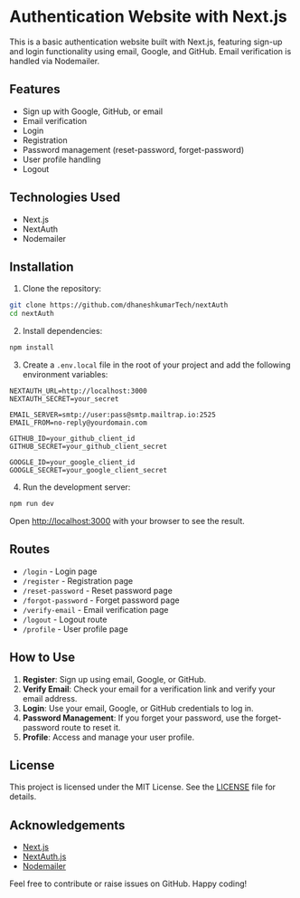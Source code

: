 # Authentication Website with Next.js

This is a basic authentication website built with Next.js, featuring sign-up and login functionality using email, Google, and GitHub. Email verification is handled via Nodemailer.

## Features

- Sign up with Google, GitHub, or email
- Email verification
- Login
- Registration
- Password management (reset-password, forget-password)
- User profile handling
- Logout

## Technologies Used

- Next.js
- NextAuth
- Nodemailer

## Installation

1. Clone the repository:

```bash
git clone https://github.com/dhaneshkumarTech/nextAuth
cd nextAuth
```

2. Install dependencies:

```bash
npm install
```

3. Create a `.env.local` file in the root of your project and add the following environment variables:

```env
NEXTAUTH_URL=http://localhost:3000
NEXTAUTH_SECRET=your_secret

EMAIL_SERVER=smtp://user:pass@smtp.mailtrap.io:2525
EMAIL_FROM=no-reply@yourdomain.com

GITHUB_ID=your_github_client_id
GITHUB_SECRET=your_github_client_secret

GOOGLE_ID=your_google_client_id
GOOGLE_SECRET=your_google_client_secret
```

4. Run the development server:

```bash
npm run dev
```

Open [http://localhost:3000](http://localhost:3000) with your browser to see the result.

## Routes

- `/login` - Login page
- `/register` - Registration page
- `/reset-password` - Reset password page
- `/forgot-password` - Forget password page
- `/verify-email` - Email verification page
- `/logout` - Logout route
- `/profile` - User profile page

## How to Use

1. **Register**: Sign up using email, Google, or GitHub.
2. **Verify Email**: Check your email for a verification link and verify your email address.
3. **Login**: Use your email, Google, or GitHub credentials to log in.
4. **Password Management**: If you forget your password, use the forget-password route to reset it.
5. **Profile**: Access and manage your user profile.

## License

This project is licensed under the MIT License. See the [LICENSE](LICENSE) file for details.

## Acknowledgements

- [Next.js](https://nextjs.org/)
- [NextAuth.js](https://next-auth.js.org/)
- [Nodemailer](https://nodemailer.com/)

Feel free to contribute or raise issues on GitHub. Happy coding!
